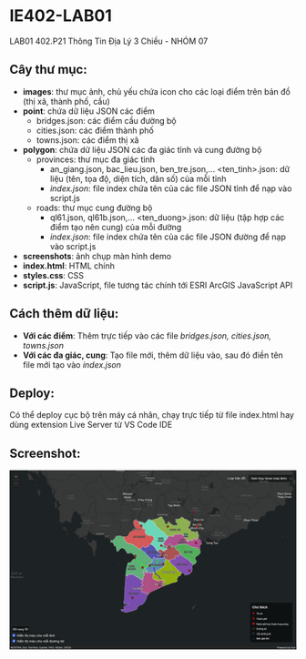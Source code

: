 # IE402-LAB01
LAB01 402.P21 Thông Tin Địa Lý 3 Chiều - NHÓM 07

## Cây thư mục:
  - **images**: thư mục ảnh, chủ yếu chứa icon cho các loại điểm trên bản đồ (thị xã, thành phố, cầu)
  - **point**: chứa dữ liệu JSON các điểm
    + bridges.json: các điểm cầu đường bộ
    + cities.json: các điểm thành phố
    + towns.json: các điểm thị xã
  - **polygon**: chứa dữ liệu JSON các đa giác tỉnh và cung đường bộ
    + provinces: thư mục đa giác tỉnh
      * an_giang.json, bac_lieu.json, ben_tre.json,... <ten_tinh>.json: dữ liệu (tên, tọa độ, diện tích, dân số) của mỗi tỉnh
      * _index.json_: file index chứa tên của các file JSON tỉnh để nạp vào script.js
    + roads: thư mục cung đường bộ
      * ql61.json, ql61b.json,... <ten_duong>.json: dữ liệu (tập hợp các điểm tạo nên cung) của mỗi đường
      * _index.json_: file index chứa tên của các file JSON đường để nạp vào script.js
  - **screenshots**: ảnh chụp màn hình demo
  - **index.html**: HTML chính
  - **styles.css**: CSS
  - **script.js**: JavaScript, file tương tác chính tới ESRI ArcGIS JavaScript API

## Cách thêm dữ liệu:
- **Với các điểm**: Thêm trực tiếp vào các file _bridges.json, cities.json, towns.json_   
- **Với các đa giác, cung**: Tạo file mới, thêm dữ liệu vào, sau đó điền tên file mới tạo vào _index.json_

## Deploy:
Có thể deploy cục bộ trên máy cá nhân, chạy trực tiếp từ file index.html hay dùng extension Live Server từ VS Code IDE

## Screenshot:
![View 2D mặc định](/screenshots/2d_view.png "San Juan Mountains")
